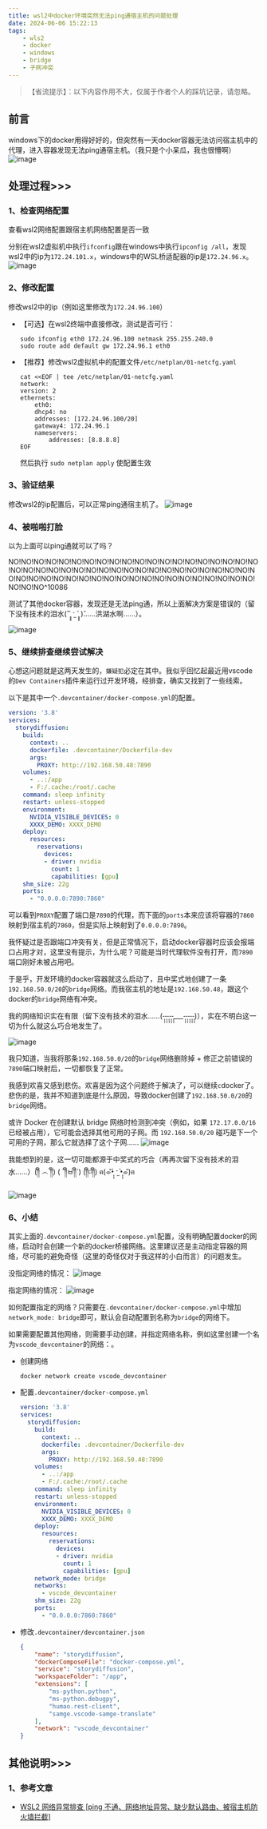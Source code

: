 ```yaml
---
title: wsl2中docker环境突然无法ping通宿主机的问题处理
date: 2024-06-06 15:22:13
tags: 
    - wls2
    - docker
    - windows
    - bridge
    - 子网冲突
---
```


> 【省流提示】：以下内容作用不大，仅属于作者个人的踩坑记录，请忽略。


## 前言

windows下的docker用得好好的，但突然有一天docker容器无法访问宿主机中的代理，进入容器发现无法ping通宿主机。（我只是个小呆瓜，我也很懵啊）
![image](https://github.com/Samge0/samge-blog/assets/17336101/293ab6c5-d899-4581-97ee-e321e9572395)



## 处理过程>>>
### 1、检查网络配置
查看wsl2网络配置跟宿主机网络配置是否一致

分别在wsl2虚拟机中执行`ifconfig`跟在windows中执行`ipconfig /all`，发现wsl2中的ip为`172.24.101.x`，windows中的WSL桥适配器的ip是`172.24.96.x`。
![image](https://github.com/Samge0/samge-blog/assets/17336101/4d27e4e2-b438-4bba-85e7-94adc2d890db)

### 2、修改配置
修改wsl2中的ip（例如这里修改为`172.24.96.100`）
- 【可选】在wsl2终端中直接修改，测试是否可行：
    ```shell
    sudo ifconfig eth0 172.24.96.100 netmask 255.255.240.0
    sudo route add default gw 172.24.96.1 eth0
    ```
- 【推荐】修改wsl2虚拟机中的配置文件`/etc/netplan/01-netcfg.yaml`
    ```text
    cat <<EOF | tee /etc/netplan/01-netcfg.yaml
    network:
    version: 2
    ethernets:
        eth0:
        dhcp4: no
        addresses: [172.24.96.100/20]
        gateway4: 172.24.96.1
        nameservers:
            addresses: [8.8.8.8]
    EOF
    ```
    然后执行 `sudo netplan apply` 使配置生效

### 3、验证结果
修改wsl2的ip配置后，可以正常ping通宿主机了。
![image](https://github.com/Samge0/samge-blog/assets/17336101/c318db43-5f42-4430-a1a9-9f0632540f6c)


### 4、被啪啪打脸
以为上面可以ping通就可以了吗？

NO!NO!NO!NO!NO!NO!NO!NO!NO!NO!NO!NO!NO!NO!NO!NO!NO!NO!NO!NO!NO!NO!NO!NO!NO!NO!NO!NO!NO!NO!NO!NO!NO!NO!NO!NO!NO!NO!NO!NO!NO!NO!NO!NO!NO!NO!NO!NO!NO!NO!NO!NO!NO!NO!NO!NO!NO!NO!NO!NO!NO!NO^10086

测试了其他docker容器，发现还是无法ping通，所以上面解决方案是错误的（留下没有技术的泪水(̂ ˃̥̥̥ ˑ̫ ˂̥̥̥ )̂……洪湖水啊……）。

![image](https://github.com/Samge0/samge-blog/assets/17336101/a797c956-8cdb-4001-96f1-7361a497f025)


### 5、继续排查继续尝试解决
心想这问题就是这两天发生的，`嫌疑犯`必定在其中。我似乎回忆起最近用vscode的`Dev Containers`插件来运行过开发环境，经排查，确实又找到了一些线索。

以下是其中一个`.devcontainer/docker-compose.yml`的配置。
```yaml
version: '3.8'
services:
  storydiffusion:
    build: 
      context: ..
      dockerfile: .devcontainer/Dockerfile-dev
      args:
        PROXY: http://192.168.50.48:7890
    volumes:
      - ..:/app    
      - F:/.cache:/root/.cache    
    command: sleep infinity
    restart: unless-stopped
    environment:
      NVIDIA_VISIBLE_DEVICES: 0
      XXXX_DEMO: XXXX_DEMO
    deploy:
      resources:
        reservations:
          devices:
          - driver: nvidia
            count: 1
            capabilities: [gpu]
    shm_size: 22g
    ports:
      - "0.0.0.0:7890:7860"
```
可以看到`PROXY`配置了端口是`7890`的代理，而下面的`ports`本来应该将容器的`7860`映射到宿主机的`7860`，但是实际上映射到了`0.0.0.0:7890`。

我怀疑过是否跟端口冲突有关，但是正常情况下，启动docker容器时应该会报端口占用才对，这里没有提示，为什么呢？可能是当时代理软件没有打开，而`7890`端口刚好未被占用吧。

于是乎，开发环境的docker容器就这么启动了，且中奖式地创建了一条`192.168.50.0/20`的`bridge`网络。而我宿主机的地址是`192.168.50.48`，跟这个docker的`bridge`网络有冲突。

我的网络知识实在有限（留下没有技术的泪水……(-̩̩̩-̩̩̩-̩̩̩-̩̩̩-̩̩̩___-̩̩̩-̩̩̩-̩̩̩-̩̩̩-̩̩̩)），实在不明白这一切为什么就这么巧合地发生了。

![image](https://github.com/Samge0/samge-blog/assets/17336101/a797c956-8cdb-4001-96f1-7361a497f025)

我只知道，当我将那条`192.168.50.0/20`的`bridge`网络删除掉 + 修正之前错误的`7890`端口映射后，一切都恢复了正常。

我感到欢喜又感到悲伤。欢喜是因为这个问题终于解决了，可以继续`c`docker了。悲伤的是，我并不知道到底是什么原因，导致docker创建了`192.168.50.0/20`的`bridge`网络。 

或许 Docker 在创建默认 bridge 网络时检测到冲突（例如，如果 `172.17.0.0/16` 已经被占用），它可能会选择其他可用的子网。而 `192.168.50.0/20` 碰巧是下一个可用的子网，那么它就选择了这个子网……
![image](https://github.com/Samge0/samge-blog/assets/17336101/b886082e-1e2d-409b-83be-6633d3a0f4e9)

我能想到的是，这一切可能都源于中奖式的巧合（再再次留下没有技术的泪水……）(༎ຶ ෴ ༎ຶ) ( ´༎ຶㅂ༎ຶ`) (༎ຶ⌑༎ຶ) ฅ(⌯͒•̩̩̩́ ˑ̫ •̩̩̩̀⌯͒)ฅ

![image](https://github.com/Samge0/samge-blog/assets/17336101/a797c956-8cdb-4001-96f1-7361a497f025)


### 6、小结

其实上面的`.devcontainer/docker-compose.yml`配置，没有明确配置docker的网络，启动时会创建一个新的docker桥接网络。这里建议还是主动指定容器的网络，尽可能的避免奇怪（这里的奇怪仅对于我这样的小白而言）的问题发生。

没指定网络的情况：
![image](https://github.com/Samge0/samge-blog/assets/17336101/b886082e-1e2d-409b-83be-6633d3a0f4e9)

指定网络的情况：
![image](https://github.com/Samge0/samge-blog/assets/17336101/1f55ed21-5801-4aa7-9a5f-46a9288d68f8)

如何配置指定的网络？只需要在`.devcontainer/docker-compose.yml`中增加`network_mode: bridge`即可，默认会自动配置到名称为`bridge`的网络下。

如果需要配置其他网络，则需要手动创建，并指定网络名称，例如这里创建一个名为`vscode_devcontainer`的网络：。

- 创建网络
  ```shell
  docker network create vscode_devcontainer
  ```

- 配置`.devcontainer/docker-compose.yml`
  ```yaml
  version: '3.8'
  services:
    storydiffusion:
      build: 
        context: ..
        dockerfile: .devcontainer/Dockerfile-dev
        args:
          PROXY: http://192.168.50.48:7890
      volumes:
        - ..:/app    
        - F:/.cache:/root/.cache    
      command: sleep infinity
      restart: unless-stopped
      environment:
        NVIDIA_VISIBLE_DEVICES: 0
        XXXX_DEMO: XXXX_DEMO
      deploy:
        resources:
          reservations:
            devices:
            - driver: nvidia
              count: 1
              capabilities: [gpu]
      network_mode: bridge
      networks:
        - vscode_devcontainer
      shm_size: 22g
      ports:
        - "0.0.0.0:7860:7860"
  ```

- 修改`.devcontainer/devcontainer.json`
  ```json
  {
      "name": "storydiffusion",
      "dockerComposeFile": "docker-compose.yml",
      "service": "storydiffusion",
      "workspaceFolder": "/app",
      "extensions": [
          "ms-python.python",
          "ms-python.debugpy",
          "humao.rest-client",
          "samge.vscode-samge-translate"
      ],
      "network": "vscode_devcontainer"
  }
  ```

## 其他说明>>>
### 1、参考文章
- [WSL2 网络异常排查 [ping 不通、网络地址异常、缺少默认路由、被宿主机防火墙拦截]](https://www.jianshu.com/p/ba2cf239ebe0)
